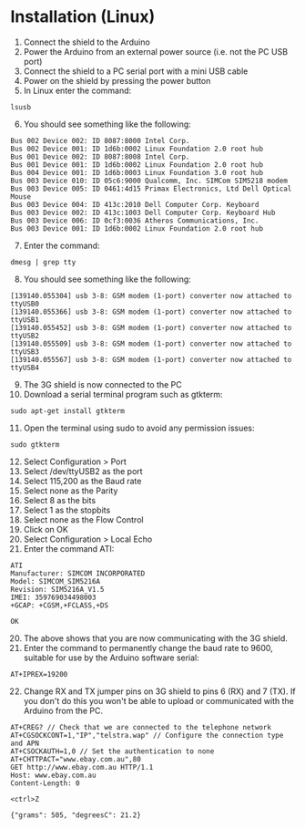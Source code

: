 # Installation (Linux)

1. Connect the shield to the Arduino
2. Power the Arduino from an external power source (i.e. not the PC USB port)
3. Connect the shield to a PC serial port with a mini USB cable
4. Power on the shield by pressing the power button
5. In Linux enter the command:
~~~
lsusb
~~~
6. You should see something like the following:
~~~
Bus 002 Device 002: ID 8087:8000 Intel Corp.
Bus 002 Device 001: ID 1d6b:0002 Linux Foundation 2.0 root hub
Bus 001 Device 002: ID 8087:8008 Intel Corp.
Bus 001 Device 001: ID 1d6b:0002 Linux Foundation 2.0 root hub
Bus 004 Device 001: ID 1d6b:0003 Linux Foundation 3.0 root hub
Bus 003 Device 010: ID 05c6:9000 Qualcomm, Inc. SIMCom SIM5218 modem
Bus 003 Device 005: ID 0461:4d15 Primax Electronics, Ltd Dell Optical Mouse
Bus 003 Device 004: ID 413c:2010 Dell Computer Corp. Keyboard
Bus 003 Device 002: ID 413c:1003 Dell Computer Corp. Keyboard Hub
Bus 003 Device 006: ID 0cf3:0036 Atheros Communications, Inc.
Bus 003 Device 001: ID 1d6b:0002 Linux Foundation 2.0 root hub
~~~
7. Enter the command:
~~~
dmesg | grep tty
~~~
8. You should see something like the following:
~~~
[139140.055304] usb 3-8: GSM modem (1-port) converter now attached to ttyUSB0
[139140.055366] usb 3-8: GSM modem (1-port) converter now attached to ttyUSB1
[139140.055452] usb 3-8: GSM modem (1-port) converter now attached to ttyUSB2
[139140.055509] usb 3-8: GSM modem (1-port) converter now attached to ttyUSB3
[139140.055567] usb 3-8: GSM modem (1-port) converter now attached to ttyUSB4
~~~
9. The 3G shield is now connected to the PC
10. Download a serial terminal program such as gtkterm:
~~~
sudo apt-get install gtkterm
~~~
11. Open the terminal using sudo to avoid any permission issues:
~~~
sudo gtkterm
~~~
12. Select Configuration > Port
13. Select /dev/ttyUSB2 as the port
14. Select 115,200 as the Baud rate
15. Select none as the Parity
16. Select 8 as the bits
17. Select 1 as the stopbits
18. Select none as the Flow Control
19. Click on OK
20. Select Configuration > Local Echo
19. Enter the command ATI:
~~~
ATI
Manufacturer: SIMCOM INCORPORATED
Model: SIMCOM_SIM5216A
Revision: SIM5216A_V1.5
IMEI: 359769034498003
+GCAP: +CGSM,+FCLASS,+DS

OK
~~~
20. The above shows that you are now communicating with the 3G shield.
21. Enter the command to permanently change the baud rate to 9600, suitable for use by the Arduino software serial:
~~~
AT+IPREX=19200
~~~
22. Change RX and TX jumper pins on 3G shield to pins 6 (RX) and 7 (TX).  If you don't do this you won't be able to upload or communicated with the Arduino from the PC.


~~~
AT+CREG? // Check that we are connected to the telephone network
AT+CGSOCKCONT=1,"IP","telstra.wap" // Configure the connection type and APN
AT+CSOCKAUTH=1,0 // Set the authentication to none
AT+CHTTPACT="www.ebay.com.au",80
GET http://www.ebay.com.au HTTP/1.1
Host: www.ebay.com.au
Content-Length: 0

<ctrl>Z

{"grams": 505, "degreesC": 21.2}
~~~
